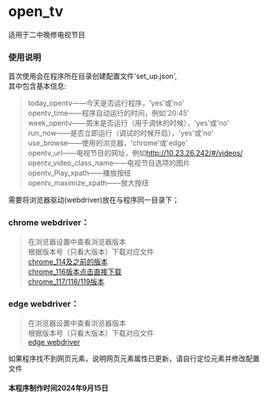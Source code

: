 # open_tv
适用于二中晚修电视节目

### 使用说明
首次使用会在程序所在目录创建配置文件'set_up.json',   
其中包含基本信息:
> today_opentv——今天是否运行程序，'yes'或'no'  
> opentv_time——程序自动运行的时间，例如'20:45'  
> week_opentv——周末是否运行（用于调休的时候），'yes'或'no'  
> run_now——是否立即运行（调试的时候开启），'yes'或'no'  
> use_browse——使用的浏览器，'chrome'或'edge'  
> opentv_url——电视节目的网址，例如<http://10.23.26.242/#/videos/>  
> opentv_video_class_name——电视节目选项的图片  
> opentv_Play_xpath——播放按纽  
> opentv_maximize_xpath——放大按纽  

需要将浏览器驱动(webdriver)放在与程序同一目录下；
### chrome webdriver：
> 在浏览器设置中查看浏览器版本  
> 根据版本号（只看大版本）下载对应文件  
> [chrome_114及之前的版本](https://chromedriver.storage.googleapis.com/index.html)  
> [chrome_116版本点击直接下载](https://storage.googleapis.com/chrome-for-testing-public/116.0.5845.96/win64/chromedriver-win64.zip)  
> [chrome_117/118/119版本](https://googlechromelabs.github.io/chrome-for-testing/)  

### edge webdriver：
> 在浏览器设置中查看浏览器版本  
> 根据版本号（只看大版本）下载对应文件  
> [edge webdriver](https://developer.microsoft.com/zh-cn/microsoft-edge/tools/webdriver/?form=MA13LH)

如果程序找不到网页元素，说明网页元素属性已更新，请自行定位元素并修改配置文件  
#### 本程序制作时间2024年9月15日

